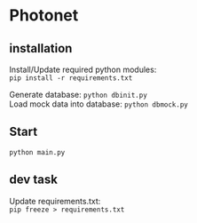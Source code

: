 # Photonet

## installation

Install/Update required python modules:  
```pip install -r requirements.txt```

Generate database: ```python dbinit.py```  
Load mock data into database: ```python dbmock.py```

## Start

```python main.py```

## dev task

Update requirements.txt:  
```pip freeze > requirements.txt```
